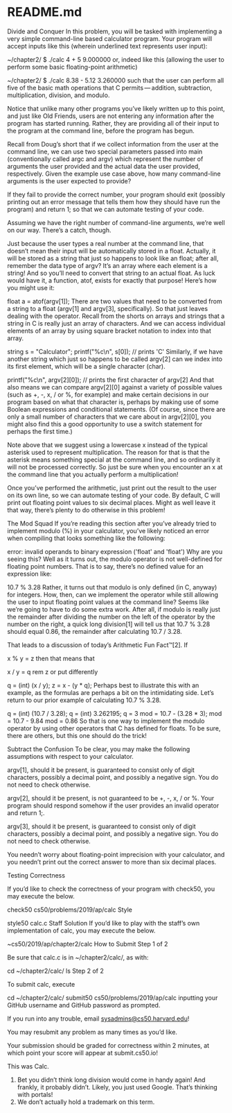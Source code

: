 # README.md

Divide and Conquer
In this problem, you will be tasked with implementing a very simple command-line based calculator program. Your program will accept inputs like this (wherein underlined text represents user input):

~/chapter2/ $ ./calc 4 + 5
9.000000
or, indeed like this (allowing the user to perform some basic floating-point arithmetic)

~/chapter2/ $ ./calc 8.38 - 5.12
3.260000
such that the user can perform all five of the basic math operations that C permits — addition, subtraction, multiplication, division, and modulo.

Notice that unlike many other programs you’ve likely written up to this point, and just like Old Friends, users are not entering any information after the program has started running. Rather, they are providing all of their input to the program at the command line, before the program has begun.

Recall from Doug’s short that if we collect information from the user at the command line, we can use two special parameters passed into main (conventionally called argc and argv) which represent the number of arguments the user provided and the actual data the user provided, respectively. Given the example use case above, how many command-line arguments is the user expected to provide?

If they fail to provide the correct number, your program should exit (possibly printing out an error message that tells them how they should have run the program) and return 1; so that we can automate testing of your code.

Assuming we have the right number of command-line arguments, we’re well on our way. There’s a catch, though.

Just because the user types a real number at the command line, that doesn’t mean their input will be automatically stored in a float. Actually, it will be stored as a string that just so happens to look like an float; after all, remember the data type of argv? It’s an array where each element is a string! And so you’ll need to convert that string to an actual float. As luck would have it, a function, atof, exists for exactly that purpose! Here’s how you might use it:

float a = atof(argv[1]);
There are two values that need to be converted from a string to a float (argv[1] and argv[3], specifically). So that just leaves dealing with the operator. Recall from the shorts on arrays and strings that a string in C is really just an array of characters. And we can access individual elements of an array by using square bracket notation to index into that array.

string s = "Calculator";
printf("%c\n", s[0]); // prints 'C'
Similarly, if we have another string which just so happens to be called argv[2] can we index into its first element, which will be a single character (char).

printf("%c\n", argv[2][0]); // prints the first character of argv[2]
And that also means we can compare argv[2][0] against a variety of possible values (such as +, -, x, / or %, for example) and make certain decisions in our program based on what that character is, perhaps by making use of some Boolean expressions and conditional statements. (Of course, since there are only a small number of characters that we care about in argv[2][0], you might also find this a good opportunity to use a switch statement for perhaps the first time.)

Note above that we suggest using a lowercase x instead of the typical asterisk used to represent multiplication. The reason for that is that the asterisk means something special at the command line, and so ordinarily it will not be processed correctly. So just be sure when you encounter an x at the command line that you actually perform a multiplication!

Once you’ve performed the arithmetic, just print out the result to the user on its own line, so we can automate testing of your code. By default, C will print out floating point values to six decimal places. Might as well leave it that way, there’s plenty to do otherwise in this problem!

The Mod Squad
If you’re reading this section after you’ve already tried to implement modulo (%) in your calculator, you’ve likely noticed an error when compiling that looks something like the following:

error: invalid operands to binary expression ('float' and 'float')
Why are you seeing this? Well as it turns out, the modulo operator is not well-defined for floating point numbers. That is to say, there’s no defined value for an expression like:

10.7 % 3.28
Rather, it turns out that modulo is only defined (in C, anyway) for integers. How, then, can we implement the operator while still allowing the user to input floating point values at the command line? Seems like we’re going to have to do some extra work. After all, if modulo is really just the remainder after dividing the number on the left of the operator by the number on the right, a quick long division[1] will tell us that 10.7 % 3.28 should equal 0.86, the remainder after calculating 10.7 / 3.28.

That leads to a discussion of today’s Arithmetic Fun Fact™[2]. If

x % y = z
then that means that

x / y = q rem z
or put differently

q = (int) (x / y);
z = x - (y * q);
Perhaps best to illustrate this with an example, as the formulas are perhaps a bit on the intimidating side. Let’s return to our prior example of calculating 10.7 % 3.28.

q = (int) (10.7 / 3.28);
q = (int) 3.262195;
q = 3
mod = 10.7 - (3.28 * 3);
mod = 10.7 - 9.84
mod = 0.86
So that is one way to implement the modulo operator by using other operators that C has defined for floats. To be sure, there are others, but this one should do the trick!

Subtract the Confusion
To be clear, you may make the following assumptions with respect to your calculator.

argv[1], should it be present, is guaranteed to consist only of digit characters, possibly a decimal point, and possibly a negative sign. You do not need to check otherwise.

argv[2], should it be present, is not guaranteed to be +, -, x, / or %. Your program should respond somehow if the user provides an invalid operator and return 1;.

argv[3], should it be present, is guaranteed to consist only of digit characters, possibly a decimal point, and possibly a negative sign. You do not need to check otherwise.

You needn’t worry about floating-point imprecision with your calculator, and you needn’t print out the correct answer to more than six decimal places.

Testing
Correctness

If you’d like to check the correctness of your program with check50, you may execute the below.

check50 cs50/problems/2019/ap/calc
Style

style50 calc.c
Staff Solution
If you’d like to play with the staff’s own implementation of calc, you may execute the below.

~cs50/2019/ap/chapter2/calc
How to Submit
Step 1 of 2

Be sure that calc.c is in ~/chapter2/calc/, as with:

cd ~/chapter2/calc/
ls
Step 2 of 2

To submit calc, execute

cd ~/chapter2/calc/
submit50 cs50/problems/2019/ap/calc
inputting your GitHub username and GitHub password as prompted.

If you run into any trouble, email sysadmins@cs50.harvard.edu!

You may resubmit any problem as many times as you’d like.

Your submission should be graded for correctness within 2 minutes, at which point your score will appear at submit.cs50.io!

This was Calc.

1. Bet you didn’t think long division would come in handy again! And frankly, it probably didn’t. Likely, you just used Google. That’s thinking with portals!
2. We don’t actually hold a trademark on this term.